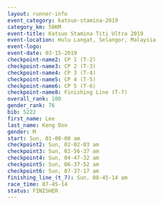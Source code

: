 ```yaml
---
layout: runner-info 
event_category: katsuo-stamina-2019 
category_km: 50KM 
event-title: Katsuo Stamina Titi Ultra 2019 
event-location: Hulu Langat, Selangor, Malaysia 
event-logo: 
event-date: 03-15-2019 
checkpoint-name2: CP 1 (T-2) 
checkpoint-name3: CP 2 (T-3) 
checkpoint-name4: CP 3 (T-4) 
checkpoint-name5: CP 4 (T-5) 
checkpoint-name6: CP 5 (T-6) 
checkpoint-name8: Finishing Line (T-7) 
overall_rank: 100
gender_rank: 76
bib: 5222
first_name: Lee
last_name: Keng Oon
gender: M
start: Sun, 01-00-00 am
checkpoint2: Sun, 02-02-03 am
checkpoint3: Sun, 02-56-37 am
checkpoint4: Sun, 04-47-32 am
checkpoint5: Sun, 06-37-52 am
checkpoint6: Sun, 07-37-17 am
finishing_line_(t_7): Sun, 08-45-14 am
race_time: 07-45-14
status: FINISHER
---
```

